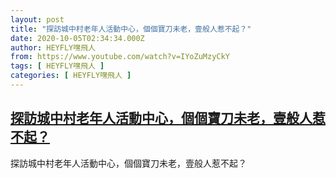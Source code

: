 ```yaml
---
layout: post
title: "探訪城中村老年人活動中心，個個寶刀未老，壹般人惹不起？"
date: 2020-10-05T02:34:34.000Z
author: HEYFLY嘿飛人
from: https://www.youtube.com/watch?v=IYoZuMzyCkY
tags: [ HEYFLY嘿飛人 ]
categories: [ HEYFLY嘿飛人 ]
---
```

<!--1601865274000-->
[探訪城中村老年人活動中心，個個寶刀未老，壹般人惹不起？](https://www.youtube.com/watch?v=IYoZuMzyCkY)
------

<div>
探訪城中村老年人活動中心，個個寶刀未老，壹般人惹不起？
</div>

